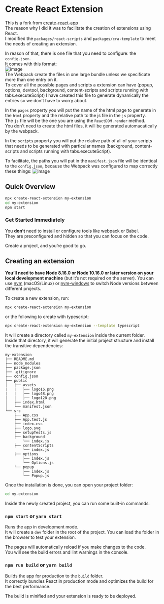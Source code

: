 # Create React Extension

This is a fork from [create-react-app](https://github.com/facebook/create-react-app)<br>
The reason why I did it was to facilitate the creation of extensions using React.<br>
I modified the `packages/react-scripts` and `packages/cra-template` to meet the needs of creating an extension.<br>

In reason of that, there is one file that you need to configure: the `config.json`.<br>
It comes with this format:<br>
![image](https://user-images.githubusercontent.com/39714682/100052745-4dca2000-2dfd-11eb-9c0b-8a0b6f62d799.png)<br>
The Webpack create the files in one large bundle unless we specificate more than one entry on it.<br>
To cover all the possible pages and scripts a extension can have (popup, options, devtool, background, content-scripts and scripts running with tabs.executeScript) I have created this file to generate dynamically the entries so we don't have to worry about.

In the `pages` property you will put the name of the html page to generate in the `html` property and the relative path to the js file in the `js` property.<br>
The `js` file will be the one you are using the `ReactDOM.render` method.<br>
You don't need to create the html files, it will be generated automacatically by the webpack.

In the `scripts` property you will put the relative path of all of your scripts that needs to be generated with particular names (background, content-scripts and scripts running with tabs.executeScript).

To facilitate, the paths you will put in the `manifest.json` file will be identical to the `config.json`, because the Webpack was configured to map correctly these things:
![image](https://user-images.githubusercontent.com/39714682/100054483-e2824d00-2e00-11eb-9eab-910666d5e84c.png)

## Quick Overview

```sh
npx create-react-extension my-extension
cd my-extension
npm start
```

### Get Started Immediately

You **don’t** need to install or configure tools like webpack or Babel.<br>
They are preconfigured and hidden so that you can focus on the code.

Create a project, and you’re good to go.

## Creating an extension

**You’ll need to have Node 8.16.0 or Node 10.16.0 or later version on your local development machine** (but it’s not required on the server). You can use [nvm](https://github.com/creationix/nvm#installation) (macOS/Linux) or [nvm-windows](https://github.com/coreybutler/nvm-windows#node-version-manager-nvm-for-windows) to switch Node versions between different projects.

To create a new extension, run:

```sh
npx create-react-extension my-extension
```

or the following to create with typescript:

```sh
npx create-react-extension my-extension --template typescript
```

It will create a directory called `my-extension` inside the current folder.<br>
Inside that directory, it will generate the initial project structure and install the transitive dependencies:

```
my-extension
├── README.md
├── node_modules
├── package.json
├── .gitignore
├── config.json
├── public
│   ├── assets
|   |   ├── logo16.png
|   |   ├── logo48.png
|   |   ├── logo128.png
│   ├── index.html
│   └── manifest.json
└── src
    ├── App.css
    ├── App.test.js
    ├── index.css
    ├── logo.svg
    ├── setupTests.js
    ├── background
        └── index.js
    ├── contentScripts
        └── index.js
    ├── options
        ├── index.js
        └── Options.js
    └── popup
        ├── index.js
        └── Popup.js
```

Once the installation is done, you can open your project folder:

```sh
cd my-extension
```

Inside the newly created project, you can run some built-in commands:

### `npm start` or `yarn start`

Runs the app in development mode.<br>
It will create a `dev` folder in the root of the project.
You can load the folder in the browser to test your extension.

The pages will automatically reload if you make changes to the code.<br>
You will see the build errors and lint warnings in the console.

### `npm run build` or `yarn build`

Builds the app for production to the `build` folder.<br>
It correctly bundles React in production mode and optimizes the build for the best performance.

The build is minified and your extension is ready to be deployed.<br>
